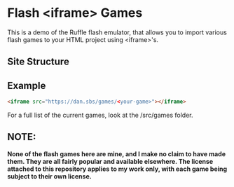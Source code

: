 # Flash \<iframe\> Games

This is a demo of the Ruffle flash emulator, that allows you to import various flash games to your HTML project using \<iframe\>'s. 

## Site Structure

## Example

```html
<iframe src="https://dan.sbs/games/<your-game>"></iframe>
```

For a full list of the current games, look at the /src/games folder.

## NOTE:

**None of the flash games here are mine, and I make no claim to have made them. They are all fairly popular and available elsewhere. The license attached to this repository applies to my work only, with each game being subject to their own license.**
